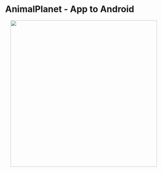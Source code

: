 # AnimalPlanet - App to Android

<p align="center">
  <img width="470" src="src/assets/to_readme/img1.jpg">
</p>
